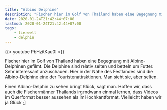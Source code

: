 ```yaml
---
title: "Albino Delphine"
description: "Fischer hier im Golf von Thailand haben eine Begegnung mit Albino-Delphinen gefilmt. Die Delphine sind relativ selten und betteln um Futter. Sehr interessant anzuschauen."
date: 2020-01-24T21:42:44+07:00
lastmod: 2020-01-24T21:42:44+07:00
tags:
    - tierwelt
    - delphin
---
```


{{< youtube PbHzitKau0I >}}

Fischer hier im Golf von Thailand haben eine Begegnung mit Albino-Delphinen gefilmt. Die Delphine sind relativ selten und betteln um Futter. Sehr interessant anzuschauen. Hier in der Nähe des Festlandes sind die Albino-Delphine eine der Touristenattraktionen. Man sieht sie, aber selten. 

Einen Albino-Delphin zu sehen bringt Glück, sagt man. Hoffen wir, dass auch die Fischermänner Thailands irgendwann einmal lernen, dass Videos im Querformat besser aussehen als im Hochkantformat. Vielleicht haben wir ja Glück ;]
